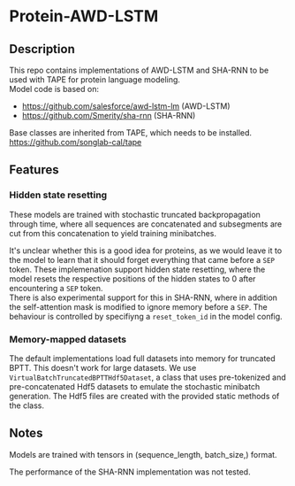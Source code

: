 # Protein-AWD-LSTM

## Description
This repo contains implementations of AWD-LSTM and SHA-RNN to be used with TAPE for protein language modeling.  
Model code is based on:
- https://github.com/salesforce/awd-lstm-lm (AWD-LSTM)
- https://github.com/Smerity/sha-rnn (SHA-RNN)

Base classes are inherited from TAPE, which needs to be installed.  
https://github.com/songlab-cal/tape


## Features

### Hidden state resetting
These models are trained with stochastic truncated backpropagation through time, where all sequences are concatenated and subsegments are cut from this concatenation to yield training minibatches.  

It's unclear whether this is a good idea for proteins, as we would leave it to the model to learn that it should forget everything that came before a `SEP` token. These implemenation support hidden state resetting, where the model resets the respective positions of the hidden states to  0 after encountering a `SEP` token.  
There is also experimental support for this in SHA-RNN, where in addition the self-attention mask is modified to ignore memory before a `SEP`. The behaviour is controlled by specifiyng a `reset_token_id` in the model config.

### Memory-mapped datasets
The default implementations load full datasets into memory for truncated BPTT. This doesn't work for large datasets. We use `VirtualBatchTruncatedBPTTHdf5Dataset`, a class that uses pre-tokenized and pre-concatenated Hdf5 datasets to emulate the stochastic minibatch generation. The Hdf5 files are created with the provided static methods of the class.
  
## Notes  
  
Models are trained with tensors in (sequence_length, batch_size,) format.

The performance of the SHA-RNN implementation was not tested.
